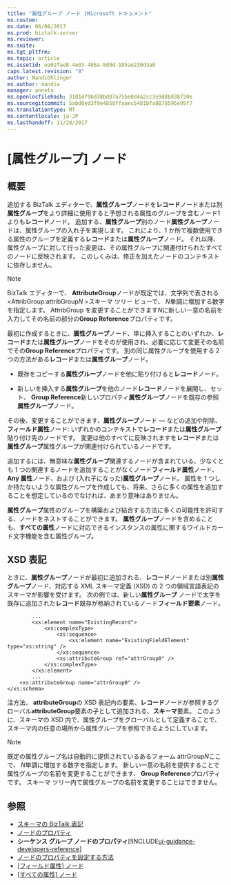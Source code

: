 ```yaml
---
title: "属性グループ ノード |Microsoft ドキュメント"
ms.custom: 
ms.date: 06/08/2017
ms.prod: biztalk-server
ms.reviewer: 
ms.suite: 
ms.tgt_pltfrm: 
ms.topic: article
ms.assetid: ea02fae8-4e03-486a-8d9d-185ae230d3a0
caps.latest.revision: "8"
author: MandiOhlinger
ms.author: mandia
manager: anneta
ms.openlocfilehash: 31814f9bd38bd07a75be0d4a2cc3e9d8b838720e
ms.sourcegitcommit: 5abd0ed3f9e4858ffaaec5481bfa8878595e95f7
ms.translationtype: MT
ms.contentlocale: ja-JP
ms.lasthandoff: 11/28/2017
---
```

# <a name="attribute-group-nodes"></a>[属性グループ] ノード

## <a name="overview"></a>概要
追加する BizTalk エディターで、**属性グループ**ノードを**レコード**ノードまたは別**属性グループ**をより詳細に使用すると予想される属性のグループを含むノード1 よりも**レコード**ノード。 追加する、**属性グループ**別のノード**属性グループ**ノードは、属性グループの入れ子を実現します。 これにより、1 か所で複数使用できる属性のグループを定義する**レコード**または**属性グループ**ノード。 それ以降、属性グループに対して行った変更は、その属性グループに関連付けられたすべてのノードに反映されます。 このしくみは、修正を加えたノードのコンテキストに依存しません。  
  
> [!NOTE]
>  BizTalk エディターで、 **AttributeGroup**ノードが既定では、文字列で表される\<AttribGroup:attribGroup*N* \>スキーマ ツリー ビューで、 *N*単調に増加する数字を指定します。 AttribGroup を変更することができます*N*に新しい一意の名前を入力してその名前の部分の**Group Reference**プロパティです。  
  
 最初に作成するときに、**属性グループ**ノード、単に挿入することのいずれか、**レコード**または**属性グループ**ノードをそのが使用され、必要に応じて変更その名前でその**Group Reference**プロパティです。 別の同じ属性グループを使用する 2 つの方法がある**レコード**または**属性グループ**ノード。  
  
-   既存をコピーする**属性グループ**ノードを他に貼り付けると**レコード**ノード。  
  
-   新しいを挿入する**属性グループ**を他のノード**レコード**ノードを展開し、セット、 **Group Reference**新しいプロパティ**属性グループ**ノードを既存の参照**属性グループ**ノード。  
  
 その後、変更することができます、**属性グループ**ノード — などの追加や削除、**フィールド属性**ノード: いずれかのコンテキストで**レコード**または**属性グループ**貼り付け先のノードです。 変更は他のすべてに反映されますを**レコード**または**属性グループ**属性グループが関連付けられているノードです。  
  
 追加するには、無意味な**属性グループ**関連するノードが含まれている、少なくとも 1 つの関連するノードを追加することがなくノード**フィールド属性**ノード、 **Any 属性**ノード、および (入れ子になった)**属性グループ**ノード。 属性を 1 つしか持たないような属性グループを作成しても、将来、さらに多くの属性を追加することを想定しているのでなければ、あまり意味はありません。  
  
 **属性グループ**属性のグループを構築および結合する方法に多くの可能性を許可する、ノードをネストすることができます。 **属性グループ**ノードを含めることも、**すべての属性**ノードに対応できるインスタンスの属性に関するワイルドカード文字機能を含む属性グループ。  
  
## <a name="xsd-representation"></a>XSD 表記  
 ときに、**属性グループ**ノードが最初に追加される、**レコード**ノードまたは別**属性グループ**ノード、対応する XML スキーマ定義 (XSD) の 2 つの領域言語表記のスキーマが影響を受けます。 次の例では、新しい**属性グループ** ノードで太字を既存に追加された**レコード**既存が格納されているノード**フィールド要素**ノード。  
  
```  
        ...  
        <xs:element name="ExistingRecord">  
            <xs:complexType>  
                <xs:sequence>  
                    <xs:element name="ExistingFieldElement" type="xs:string" />  
                </xs:sequence>  
                <xs:attributeGroup ref="attrGroup0" />  
            </xs:complexType>  
        </xs:element>  
        ...   
    <xs:attributeGroup name="attrGroup0" />  
</xs:schema>  
```  
  
 注方法、 **attributeGroup**の XSD 表記内の要素、**レコード**ノードが参照するグローバル**attributeGroup**要素の子として追加される、**スキーマ**要素。 このように、スキーマの XSD 内で、属性グループをグローバルとして定義することで、スキーマ内の任意の場所から属性グループを参照できるようにしています。  
  
> [!NOTE]
>  既定の属性グループ名は自動的に提供されているあるフォーム attrGroup*N*ここで、 *N*単調に増加する数字を指定します。 新しい一意の名前を提供することで属性グループの名前を変更することができます、 **Group Reference**プロパティです。 スキーマ ツリー内で属性グループの名前を変更することはできません。  
  
## <a name="see-also"></a>参照  
-  [スキーマの BizTalk 表記](../core/biztalk-representation-of-schemas.md)   
-  [ノードのプロパティ](../core/node-properties.md)   
-  **シーケンス グループ ノードのプロパティ**[!INCLUDE[ui-guidance-developers-reference](../includes/ui-guidance-developers-reference.md)]  
-  [ノードのプロパティを設定する方法](../core/how-to-set-node-properties.md)   
-  [[フィールド属性] ノード](../core/field-attribute-nodes.md)   
-  [[すべての属性] ノード](../core/any-attribute-nodes.md)